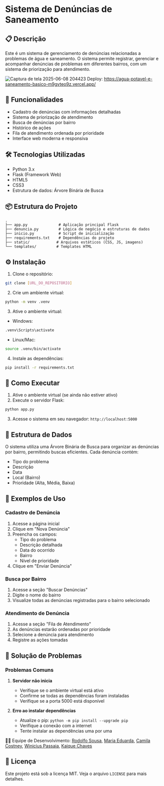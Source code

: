 # Sistema de Denúncias de Saneamento

## 📋 Descrição

Este é um sistema de gerenciamento de denúncias relacionadas a problemas de água e saneamento. O sistema permite registrar, gerenciar e acompanhar denúncias de problemas em diferentes bairros, com um sistema de priorização para atendimento.

![Captura de tela 2025-06-08 204423](https://github.com/user-attachments/assets/b5808fa6-7b69-4a41-9ecf-a259a28c090e)
Deploy: https://agua-potavel-e-saneamento-basico-m9gvteo9z.vercel.app/


## 🚀 Funcionalidades

- Cadastro de denúncias com informações detalhadas
- Sistema de priorização de atendimento
- Busca de denúncias por bairro
- Histórico de ações
- Fila de atendimento ordenada por prioridade
- Interface web moderna e responsiva

## 🛠️ Tecnologias Utilizadas

- Python 3.x
- Flask (Framework Web)
- HTML5
- CSS3
- Estrutura de dados: Árvore Binária de Busca

## 📦 Estrutura do Projeto

```
.
├── app.py              # Aplicação principal Flask
├── denuncia.py         # Lógica de negócio e estruturas de dados
├── inicio.py           # Script de inicialização
├── requirements.txt    # Dependências do projeto
├── static/            # Arquivos estáticos (CSS, JS, imagens)
└── templates/         # Templates HTML
```

## ⚙️ Instalação

1. Clone o repositório:

```bash
git clone [URL_DO_REPOSITÓRIO]
```

2. Crie um ambiente virtual:

```bash
python -m venv .venv
```

3. Ative o ambiente virtual:

- Windows:

```bash
.venv\Scripts\activate
```

- Linux/Mac:

```bash
source .venv/bin/activate
```

4. Instale as dependências:

```bash
pip install -r requirements.txt
```

## 🚀 Como Executar

1. Ative o ambiente virtual (se ainda não estiver ativo)
2. Execute o servidor Flask:

```bash
python app.py
```

3. Acesse o sistema em seu navegador: `http://localhost:5000`

## 📝 Estrutura de Dados

O sistema utiliza uma Árvore Binária de Busca para organizar as denúncias por bairro, permitindo buscas eficientes. Cada denúncia contém:

- Tipo do problema
- Descrição
- Data
- Local (Bairro)
- Prioridade (Alta, Média, Baixa)

## 🎯 Exemplos de Uso

### Cadastro de Denúncia

1. Acesse a página inicial
2. Clique em "Nova Denúncia"
3. Preencha os campos:
   - Tipo do problema
   - Descrição detalhada
   - Data do ocorrido
   - Bairro
   - Nível de prioridade
4. Clique em "Enviar Denúncia"

### Busca por Bairro

1. Acesse a seção "Buscar Denúncias"
2. Digite o nome do bairro
3. Visualize todas as denúncias registradas para o bairro selecionado

### Atendimento de Denúncia

1. Acesse a seção "Fila de Atendimento"
2. As denúncias estarão ordenadas por prioridade
3. Selecione a denúncia para atendimento
4. Registre as ações tomadas

## 🔧 Solução de Problemas

### Problemas Comuns

1. **Servidor não inicia**

   - Verifique se o ambiente virtual está ativo
   - Confirme se todas as dependências foram instaladas
   - Verifique se a porta 5000 está disponível

2. **Erro ao instalar dependências**
   - Atualize o pip: `python -m pip install --upgrade pip`
   - Verifique a conexão com a internet
   - Tente instalar as dependências uma por uma



  
👩‍💻 Equipe de Desenvolvimento:
<a href="https://github.com/iSousadev">Rodolfo Sousa</a>, <a href="https://github.com/maria-ramos652">Maria Eduarda</a>, <a href="https://github.com/camscostney">Camila Costney</a>, <a href="https://github.com/Espakki">Winicius Passaia</a>, <a href="https://github.com/KaiqueCh">Kaique Chaves</a>

## 📄 Licença

Este projeto está sob a licença MIT. Veja o arquivo `LICENSE` para mais detalhes.
